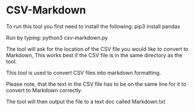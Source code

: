 # CSV-Markdown
To run this tool you first need to install the following: 
pip3 install pandas

Run by typing: 
python3 csv-markdown.py 

The tool will ask for the location of the CSV file you would like to convert to Markdown, This works best if the CSV file is in the same directory as the tool. 

This tool is used to convert CSV files into markdown formatting. 

Please note, that the text in the CSV file has to be on the same line for it to convert to Markdown correctly. 

The tool will then output the file to a text doc called Markdown.txt
